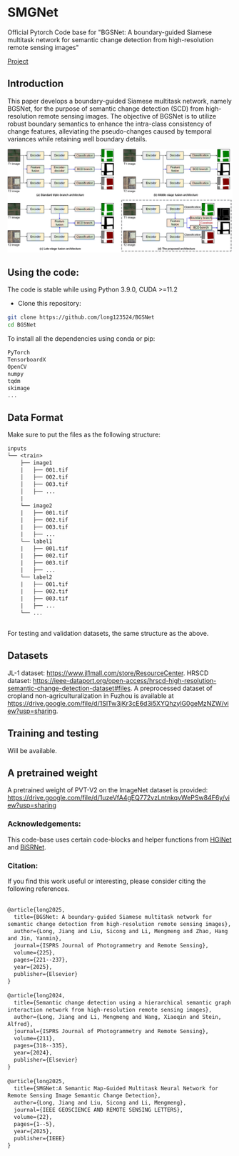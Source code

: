 # SMGNet

Official Pytorch Code base for "BGSNet: A boundary-guided Siamese multitask network for semantic change detection from high-resolution remote sensing images"

[Project](https://github.com/long123524/BGSNet)

## Introduction

This paper develops a boundary-guided Siamese multitask network, namely BGSNet, for the purpose of semantic change detection (SCD) from high-resolution remote sensing images. The objective of BGSNet is to utilize robust boundary semantics to enhance the intra-class consistency of change features, alleviating the pseudo-changes caused by temporal variances while retaining well boundary details. 

<p align="center">
  <img src="imgs/BGSNet.jpg" width="800"/>
</p>

## Using the code:

The code is stable while using Python 3.9.0, CUDA >=11.2

- Clone this repository:
```bash
git clone https://github.com/long123524/BGSNet
cd BGSNet
```

To install all the dependencies using conda or pip:

```
PyTorch
TensorboardX
OpenCV
numpy
tqdm
skimage
...
```

## Data Format

Make sure to put the files as the following structure:

```
inputs
└── <train>
    ├── image1
    |   ├── 001.tif
    │   ├── 002.tif
    │   ├── 003.tif
    │   ├── ...
    |
    └── image2
    |   ├── 001.tif
    |   ├── 002.tif
    |   ├── 003.tif
    |   ├── ...
    └── label1
    |   ├── 001.tif
    |   ├── 002.tif
    |   ├── 003.tif
    |   ├── ...
    └── label2
    |   ├── 001.tif
    |   ├── 002.tif
    |   ├── 003.tif
    |   ├── ...
    └── ...
    
```

For testing and validation datasets, the same structure as the above.

## Datasets

JL-1 dataset: https://www.jl1mall.com/store/ResourceCenter.
HRSCD dataset: https://ieee-dataport.org/open-access/hrscd-high-resolution-semantic-change-detection-dataset#files.
A preprocessed dataset of cropland non-agriculturalization in Fuzhou is available at https://drive.google.com/file/d/1SlTw3jKr3cE6d3i5XYQhzylG0geMzNZW/view?usp=sharing.

## Training and testing

Will be available.

## A pretrained weight
A pretrained weight of PVT-V2 on the ImageNet dataset is provided: https://drive.google.com/file/d/1uzeVfA4gEQ772vzLntnkqvWePSw84F6y/view?usp=sharing

### Acknowledgements:

This code-base uses certain code-blocks and helper functions from [HGINet](https://github.com/long123524/HGINet-torch) and [BiSRNet](https://github.com/DingLei14/Bi-SRNet).

### Citation:
If you find this work useful or interesting, please consider citing the following references.
```

@article{long2025,
  title={BGSNet: A boundary-guided Siamese multitask network for semantic change detection from high-resolution remote sensing images},
  author={Long, Jiang and Liu, Sicong and Li, Mengmeng and Zhao, Hang and Jin, Yanmin},
  journal={ISPRS Journal of Photogrammetry and Remote Sensing},
  volume={225},
  pages={221--237},
  year={2025},
  publisher={Elsevier}
}

@article{long2024,
  title={Semantic change detection using a hierarchical semantic graph interaction network from high-resolution remote sensing images},
  author={Long, Jiang and Li, Mengmeng and Wang, Xiaoqin and Stein, Alfred},
  journal={ISPRS Journal of Photogrammetry and Remote Sensing},
  volume={211},
  pages={318--335},
  year={2024},
  publisher={Elsevier}
}

@article{long2025,
  title={SMGNet:A Semantic Map-Guided Multitask Neural Network for Remote Sensing Image Semantic Change Detection},
  author={Long, Jiang and Liu, Sicong and Li, Mengmeng},
  journal={IEEE GEOSCIENCE AND REMOTE SENSING LETTERS},
  volume={22},
  pages={1--5},
  year={2025},
  publisher={IEEE}
}
```